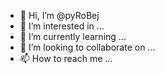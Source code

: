 - 👋 Hi, I’m @pyRoBej
- 👀 I’m interested in ...
- 🌱 I’m currently learning ...
- 💞️ I’m looking to collaborate on ...
- 📫 How to reach me ...

<!---
pyRoBej/pyRoBej is a ✨ special ✨ repository because its `README.md` (this file) appears on your GitHub profile.
You can click the Preview link to take a look at your changes.
--->
